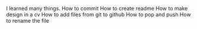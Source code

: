   I learned many things.
  How to commit
  How to create readme
  How to make design in a cv
  How to add files from git to github
  How to pop and push
  How to rename the file

